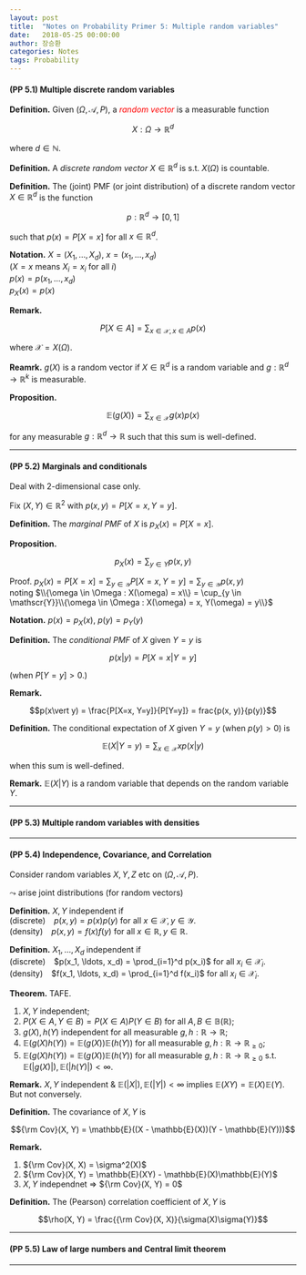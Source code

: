 ```yaml
---
layout: post
title:  "Notes on Probability Primer 5: Multiple random variables"
date:   2018-05-25 00:00:00
author: 장승환
categories: Notes
tags: Probability
---
```


#### (PP 5.1) Multiple discrete random variables

**Definition.** Given $(\Omega, \mathscr{A}, P)$, a <span style="color:red">*random vector*</span> is a measurable function 

$$X : \Omega \rightarrow \mathbb{R}^d$$

where $d \in \mathbb{N}$.

**Definition.** A *discrete random vector* $X \in \mathbb{R}^d$ is s.t. $X(\Omega)$ is countable.

**Definition.** The (joint) PMF (or joint distribution) of a discrete random vector $X \in \mathbb{R}^d$ is the function

$$p:\mathbb{R}^d \rightarrow [0,1]$$ 

such that $p(x)= P[X=x]$ for all $x \in \mathbb{R}^d$. 

**Notation.** $X = (X_1, \ldots, X_d)$, $x = (x_1, \ldots, x_d)$  
($X = x$ means $X_i = x_i$ for all $i$)  
$p(x) = p(x_1, \ldots, x_d)$  
$p_X(x) = p(x)$  

**Remark.** 

$$P[X \in A] = \sum_{x\in \mathscr{X}, x \in A} p(x)$$

where $\mathscr{X} = X(\Omega)$.

**Reamrk.** $g(X)$ is a random vector if $X \in \mathbb{R}^d$ is a random variable and
$g: \mathbb{R}^d \rightarrow \mathbb{R}^k$ is measurable.

**Proposition.**

$$\mathbb{E}(g(X)) = \sum_{x\in \mathscr{X}} g(x)p(x)$$

for any measurable $g: \mathbb{R}^d \rightarrow \mathbb{R}$ such that this sum is well-defined.

---

#### (PP 5.2) Marginals and conditionals

Deal with 2-dimensional case only.

Fix $(X, Y) \in \mathbb{R}^2$ with $p(x, y) = P[X=x, Y=y]$.

**Definition.** The *marginal PMF* of $X$ is $p_X(x) = P[X = x]$.

**Proposition.**

$$p_X(x) = \sum_{y \in Y} p(x, y)$$

Proof. $p_X(x) = P[X=x] = \sum_{y \in \mathscr{Y}} P[X=x, Y=y] = \sum_{y \in \mathscr{Y}}p(x,y)$  
noting $\\{\omega \in \Omega : X(\omega) = x\\} 
= \cup_{y \in \mathscr{Y}}\\{\omega \in \Omega : X(\omega) = x, Y(\omega) = y\\}$ 

**Notation.** $p(x) = p_X(x)$, $p(y) = p_Y(y)$  

**Definition.** The *conditional PMF* of $X$ given $Y=y$ is 

$$p(x\vert y) = P[X=x \vert Y = y]$$

(when $P[Y=y] > 0$.)

**Remark.** 

$$p(x\vert y) = \frac{P[X=x, Y=y]}{P[Y=y]} = frac{p(x, y)}{p(y)}$$

**Definition.** The conditional expectation of $X$ given $Y=y$ (when $p(y) > 0$) is 

$$\mathbb{E}(X\vert Y=y) = \sum_{x \in \mathscr{X}} xp(x \vert y)$$

when this sum is well-defined.

**Remark.** $\mathbb{E}(X\vert Y)$ is a random variable that depends on the random variable $Y$.

---

#### (PP 5.3) Multiple random variables with densities



---

#### (PP 5.4) Independence, Covariance, and Correlation

Consider random variables $X, Y, Z$ etc on $(\Omega, \mathcal{A}, P)$.

$\leadsto$ arise joint distributions (for random vectors)

**Definition.** $X, Y$ independent if   
(discrete) $\,\,\,$  $p(x, y) = p(x) p(y)$ for all $x \in \mathscr{X}, y \in \mathscr{Y}$.   
(density) $\,\,\,$ $p(x, y) = f(x) f(y)$ for all $x \in \mathbb{R}, y \in \mathbb{R}$.

**Definition.** $X_1, \ldots, X_d$ independent if   
(discrete) $\,\,\,$  $p(x_1, \ldots, x_d) = \prod_{i=1}^d p(x_i)$ for all $x_i \in \mathscr{X}_i$.  
(density) $\,\,\,$ $f(x_1, \ldots, x_d) = \prod_{i=1}^d f(x_i)$ for all $x_i \in \mathscr{X}_i$. 

**Theorem.** TAFE.
1. $X, Y$ independent;
2. $P(X \in A, Y \in B) = P(X \in A)P(Y \in B)$ for all $A, B \in \mathbb{B}(\mathbb{R})$;
3. $g(X), h(Y)$ independent for all measurable $g, h: \mathbb{R} \rightarrow \mathbb{R}$;
4. $\mathbb{E}(g(X)h(Y)) = \mathbb{E}(g(X))\mathbb{E}(h(Y))$ for all measurable $g, h: \mathbb{R} \rightarrow \mathbb{R}_{\ge 0}$;
5. $\mathbb{E}(g(X)h(Y)) = \mathbb{E}(g(X))\mathbb{E}(h(Y))$ for all measurable $g, h: \mathbb{R} \rightarrow \mathbb{R}_{\ge 0}$
s.t. $\mathbb{E}(\vert g(X)\vert), \mathbb{E}(\vert h(Y)\vert) < \infty$.

**Remark.** $X, Y$ independent & $\mathbb{E}(\vert X\vert), \mathbb{E}(\vert Y\vert) < \infty$
implies $\mathbb{E}(XY) = \mathbb{E}(X)\mathbb{E}(Y)$.   
But not conversely.

**Definition.** The covariance of $X, Y$ is 

$${\rm Cov}(X, Y) = \mathbb{E}((X - \mathbb{E}(X))(Y - \mathbb{E}(Y)))$$

**Remark.**
1. ${\rm Cov}(X, X) = \sigma^2(X)$
2. ${\rm Cov}(X, Y) = \mathbb{E}(XY)  - \mathbb{E}(X)\mathbb{E}(Y)$
3. $X, Y$ independnet $\Rightarrow$ ${\rm Cov}(X, Y) = 0$

**Definition.** The (Pearson) correlation coefficient of $X, Y$ is 

$$\rho(X, Y) = \frac{{\rm Cov}(X, X)}{\sigma(X)\sigma(Y)}$$

---

#### (PP 5.5) Law of large numbers and Central limit theorem

---

